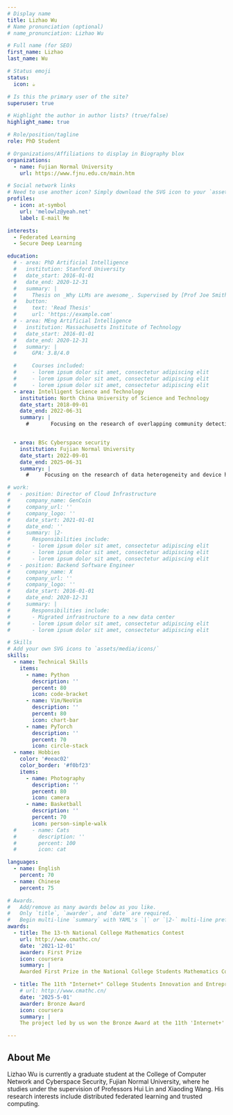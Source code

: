 ```yaml
---
# Display name
title: Lizhao Wu
# Name pronunciation (optional)
# name_pronunciation: Lizhao Wu

# Full name (for SEO)
first_name: Lizhao
last_name: Wu

# Status emoji
status:
  icon: ☕️

# Is this the primary user of the site?
superuser: true

# Highlight the author in author lists? (true/false)
highlight_name: true

# Role/position/tagline
role: PhD Student

# Organizations/Affiliations to display in Biography blox
organizations:
  - name: Fujian Normal University
    url: https://www.fjnu.edu.cn/main.htm

# Social network links
# Need to use another icon? Simply download the SVG icon to your `assets/media/icons/` folder.
profiles:
  - icon: at-symbol
    url: 'melowlz@yeah.net'
    label: E-mail Me

interests:
  - Federated Learning
  - Secure Deep Learning

education:
  # - area: PhD Artificial Intelligence
  #   institution: Stanford University
  #   date_start: 2016-01-01
  #   date_end: 2020-12-31
  #   summary: |
  #     Thesis on _Why LLMs are awesome_. Supervised by [Prof Joe Smith](https://example.com). Presented papers at 5 IEEE conferences with the contributions being published in 2 Springer journals.
  #   button:
  #     text: 'Read Thesis'
  #     url: 'https://example.com'
  # - area: MEng Artificial Intelligence
  #   institution: Massachusetts Institute of Technology
  #   date_start: 2016-01-01
  #   date_end: 2020-12-31
  #   summary: |
  #     GPA: 3.8/4.0

  #     Courses included:
  #     - lorem ipsum dolor sit amet, consectetur adipiscing elit
  #     - lorem ipsum dolor sit amet, consectetur adipiscing elit
  #     - lorem ipsum dolor sit amet, consectetur adipiscing elit
  - area: Intelligent Science and Technology
    institution: North China University of Science and Technology
    date_start: 2018-09-01
    date_end: 2022-06-31
    summary: |
      #       Focusing on the research of overlapping community detection in complex networks, supervised by [Prof Chunying Zhang](https://ieeexplore.ieee.org/author/37086945415). One paper has been published at a conference hosted by the China Computer Federation (CCF).


  - area: BSc Cyberspace security
    institution: Fujian Normal University
    date_start: 2022-09-01
    date_end: 2025-06-31
    summary: |
      #     Focusing on the research of data heterogeneity and device heterogeneity issues in federated learning, under the supervision of [Prof Hui Lin](https://ieeexplore.ieee.org/author/37633721200) and [Prof Xiaoding Wang](https://ieeexplore.ieee.org/author/37088446734). A total of 11 papers have been published (including 2 papers in CCF A and Sci-1  journals).

# work:
#   - position: Director of Cloud Infrastructure
#     company_name: GenCoin
#     company_url: ''
#     company_logo: ''
#     date_start: 2021-01-01
#     date_end: ''
#     summary: |2-
#       Responsibilities include:
#       - lorem ipsum dolor sit amet, consectetur adipiscing elit
#       - lorem ipsum dolor sit amet, consectetur adipiscing elit
#       - lorem ipsum dolor sit amet, consectetur adipiscing elit
#   - position: Backend Software Engineer
#     company_name: X
#     company_url: ''
#     company_logo: ''
#     date_start: 2016-01-01
#     date_end: 2020-12-31
#     summary: |
#       Responsibilities include:
#       - Migrated infrastructure to a new data center
#       - lorem ipsum dolor sit amet, consectetur adipiscing elit
#       - lorem ipsum dolor sit amet, consectetur adipiscing elit

# Skills
# Add your own SVG icons to `assets/media/icons/`
skills:
  - name: Technical Skills
    items:
      - name: Python
        description: ''
        percent: 80
        icon: code-bracket
      - name: Vim/NeoVim
        description: ''
        percent: 80
        icon: chart-bar
      - name: PyTorch
        description: ''
        percent: 70
        icon: circle-stack
  - name: Hobbies
    color: '#eeac02'
    color_border: '#f0bf23'
    items:
      - name: Photography
        description: ''
        percent: 80
        icon: camera
      - name: Basketball
        description: ''
        percent: 70
        icon: person-simple-walk
  #     - name: Cats
  #       description: ''
  #       percent: 100
  #       icon: cat

languages:
  - name: English
    percent: 70
  - name: Chinese
    percent: 75

# Awards.
#   Add/remove as many awards below as you like.
#   Only `title`, `awarder`, and `date` are required.
#   Begin multi-line `summary` with YAML's `|` or `|2-` multi-line prefix and indent 2 spaces below.
awards:
  - title: The 13-th National College Mathematics Contest
    url: http://www.cmathc.cn/
    date: '2021-12-01'
    awarder: First Prize
    icon: coursera
    summary: |
    Awarded First Prize in the National College Students Mathematics Competition (Non-Mathematics Category), demonstrating proficiency in advanced mathematics, probability theory, linear algebra, and related disciplines.

  - title: The 11th "Internet+" College Students Innovation and Entrepreneurship Competition of Fujian Normal University
    # url: http://www.cmathc.cn/
    date: '2025-5-01'
    awarder: Bronze Award
    icon: coursera
    summary: |
    The project led by us won the Bronze Award at the 11th 'Internet+' College Students Innovation and Entrepreneurship Competition of Fujian Normal University. The research topic focused on Trustworthy Federated Learning in the Industrial Internet.

---
```


## About Me
Lizhao Wu is currently a graduate student at the College of Computer Network and Cyberspace Security, Fujian Normal University, where he studies under the supervision of Professors Hui Lin and Xiaoding Wang. His research interests include distributed federated learning and trusted computing.


